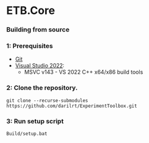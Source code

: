 # ETB.Core

### Building from source

### 1: Prerequisites

- [Git](https://git-scm.com)
- [Visual Studio 2022](https://visualstudio.microsoft.com/vs/):
    - MSVC v143 - VS 2022 C++ x64/x86 build tools

### 2: Clone the repository.

```
git clone --recurse-submodules https://github.com/darilrt/ExperimentToolbox.git
```

### 3: Run setup script

```
Build/setup.bat
```
